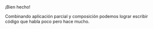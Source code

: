 ¡Bien hecho!

Combinando aplicación parcial y composición podemos lograr escribir código que habla poco pero hace mucho.
